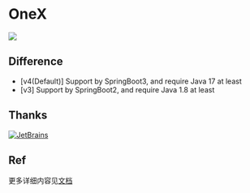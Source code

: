 # OneX
![](https://cdn4.iconfinder.com/data/icons/space-and-astronomy-1/800/rocket-128.png)

## Difference
* [v4(Default)] Support by SpringBoot3, and require Java 17 at least  
* [v3] Support by SpringBoot2, and require Java 1.8 at least

## Thanks
[![JetBrains](https://resources.jetbrains.com/storage/products/company/brand/logos/jb_beam.svg)](https://www.jetbrains.com/?from=onex-boot)

## Ref
更多详细内容见[文档](https://onex.nb6868.com)
